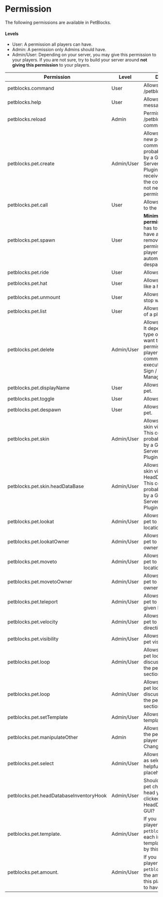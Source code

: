 # Permission

The following permissions are available in PetBlocks.

#### Levels 
* User: A permission all players can have.
* Admin: A permission only Admins should have.
* Admin/User: Depending on your server, you may give this permission to your players. If you are not sure, try to build your server around **not giving this permission** to your players.


| Permission                            | Level      | Description                                                                                                                                                                                        |   
|---------------------------------------|------------|----------------------------------------------------------------------------------------------------------------------------------------------------------------------------------------------------|
| petblocks.command                     | User       | Allows to use the /petblocks command.                                                                                                                                                              |   
| petblocks.help                        | User       | Allows to see the help messages.                                                                                                                                                                   |  
| petblocks.reload                      | Admin      | Permission to use the /petblocks reload command.                                                                                                                                                   |
| petblocks.pet.create                  | Admin/User | Allows to create a new pet.  This command should probably be executed by a GUI / Sign / Server Management Plugin. If you set receivePetsOnJoin in the config.yml, you do not need this permission. |    
| petblocks.pet.call                    | User       | Allows to call the pet to the owner.                                                                                                                                                               |    
| petblocks.pet.spawn                   | User       | **Minimum required permission** a player has to have in order to have a pet. If you remove this permission from a player, the pet automatically despawns.                                          |    
 | petblocks.pet.ride                    | User       | Allows to ride a pet.                                                                                                                                                                              |    
| petblocks.pet.hat                     | User       | Allows to wear the pet like a hat                                                                                                                                                                  |    
| petblocks.pet.unmount                 | User       | Allows stop riding or stop wearing at pet                                                                                                                                                          |
| petblocks.pet.list                    | User       | Allows to list the pets of a player                                                                                                                                                                |
| petblocks.pet.delete                  | Admin/User | Allows to delete a pet. It depends on the type of server if you want to give this permission to your players. This command should be executed by a GUI / Sign / Server Management Plugin.          |                                                                                                                                                         |                                                                                                                                                       
| petblocks.pet.displayName             | User       | Allows to rename a pet.                                                                                                                                                                            |                                                                                                                                                                  |                                                                                                                                                         |                                                                                                                                                       
| petblocks.pet.toggle                  | User       | Allows to toggle a pet.                                                                                                                                                                            |                                                                                                                                                                 
 | petblocks.pet.despawn                 | User       | Allows to despawn at pet.                                                                                                                                                                          |                                                                                                                                                                 
| petblocks.pet.skin                    | Admin/User | Allows to change the skin via command. This command should probably be executed by a GUI / Sign / Server Management Plugin.                                                                        |                                                                                                                                                                 
 | petblocks.pet.skin.headDataBase       | Admin/User | Allows to change the skin via the HeadDatabase plugin. This command should probably be executed by a GUI / Sign / Server Management Plugin.                                                        |                                                                                                                                                                 
 | petblocks.pet.lookat                  | Admin/User | Allows to force the pet to look at a given location                                                                                                                                                |                                                                                                                                                                 
 | petblocks.pet.lookatOwner             | Admin/User | Allows to force the pet to look at the owner                                                                                                                                                       |                                                                                                                                                                 
 | petblocks.pet.moveto                  | Admin/User | Allows to force the pet to move to a given location                                                                                                                                                |                                                                                                                                                                 
 | petblocks.pet.movetoOwner             | Admin/User | Allows to force the pet to move to the owner                                                                                                                                                       |                                                                                                                                                                 
 | petblocks.pet.teleport                | Admin/User | Allows to force the pet to teleport to a given location                                                                                                                                            |                                                                                                                                                                 
 | petblocks.pet.velocity                | Admin/User | Allows to force the pet to fly to a given direction                                                                                                                                                |
 | petblocks.pet.visibility              | Admin/User | Allows to change the pet visibility.                                                                                                                                                               |
 | petblocks.pet.loop                    | Admin/User | Allows to change the pet loop. A loop is discussed further in the pet customization section.                                                                                                       |
 | petblocks.pet.loop                    | Admin/User | Allows to change the pet loop. A loop is discussed further in the pet customization section.                                                                                                       |
 | petblocks.pet.setTemplate             | Admin/User | Allows to change the template of a pet.                                                                                                                                                            |
 | petblocks.pet.manipulateOther         | Admin      | Allows to manipulate the pets of other players. e.g. Changing skins, etc.                                                                                                                          |
 | petblocks.pet.select                  | Admin/User | Allows to mark a pet as selected. This is helpful for placeholders.                                                                                                                                |
 | petblocks.pet.headDatabaseInventoryHook | Admin/User | Should the skin of a pet change to the last head you have clicked on in the HeadDatabase plugin GUI?                                                                                               |
 | petblocks.pet.template.<name>         | Admin/User | If you give your players access to ``petblocks.pet.create``, each individual template is still locked by this permission.                                                                          |
 | petblocks.pet.amount.<number>         | Admin/User | If you give your players access to ``petblocks.pet.create``, the amount of pets this player is allowed to have.                                                                                    |
